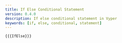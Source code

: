 ```yaml
---
title: If Else Conditional Statement
version: 0.4.0
description: If else conditional statement in Vyper
keywords: [if, else, conditional, statement]
---
```


```vyper
{{{IfElse}}}
```
